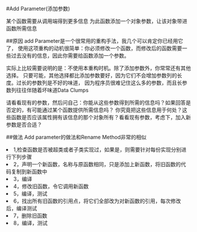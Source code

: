 #Add Parameter(添加参数)

某个函数需要从调用端得到更多信息
为此函数添加一个对象参数，让该对象带进函数所需信息

##原因
add Parameter是一个很常用的重构手法，我几个可以肯定你已经用它了，
使用这项重构的动机很简单：你必须修改一个函数，而修改后的函数需要一些过去没有的信息，因此你需要给函数添加一个参数。

实际上比较需要说明的是：不使用本重构时机。除了添加参数外，你常常还有其他选择。
只要可能，其他选择都比添加参数要好，因为它们不会增加参数列的长度。过长的参数列是不好的味道，
因为程序员很难记住这么多的参数，而且长参数列往往伴随着坏味道Data Clumps

请看看现有的参数，然后问自己：你能从这些参数得到所需的信息吗？如果回答是否定的，有可能通过某个函数提供所需信息吗？
你究竟把这些信息用于何处？这些函数是否应该属性拥有该信息的那个对象所有？看看现有参数，考虑下，加入新参数是否合适？


##做法
Add parameter的做法和Rename Method非常的相似
<li>1,检查函数是否被超类或者子类实现过，如果是，则需要针对每份实现分别进行下列步骤</li>
<li>2，声明一个新函数，名称与原函数相同，只是添加上新函数，将旧函数的代码复制到新函数中</li>
<li>3，编译</li>
<li>4，修改旧函数，令它调用新函数</li>
<li>5，编译，测试</li>
<li>6，找出所有旧函数的引用点，将它们全部改为对新函数的引用，每次修改后，编译测试</li>
<li>7，删除旧函数</li>
<li>8，编译，测试</li>